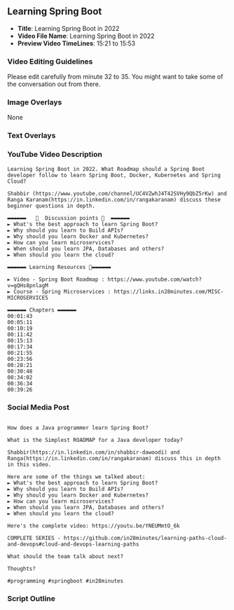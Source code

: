##  Learning Spring Boot

- **Title**: Learning Spring Boot in 2022
- **Video File Name**: Learning Spring Boot in 2022
- **Preview Video TimeLines**: 15:21 to 15:53

### Video Editing Guidelines

Please edit carefully from minute 32 to 35. You might want to take some of the conversation out from there.

### Image Overlays

None

### Text Overlays


### YouTube Video Description

```
Learning Spring Boot in 2022. What Roadmap should a Spring Boot developer follow to learn Spring Boot, Docker, Kubernetes and Spring Cloud?

Shabbir (https://www.youtube.com/channel/UC4VZwhJ4T42SVHy9QbZ5rKw) and Ranga Karanam(https://in.linkedin.com/in/rangakaranam) discuss these beginner questions in depth.

▬▬▬▬▬▬   💎  Discussion points 💎  ▬▬▬▬▬▬ 
► What's the best approach to learn Spring Boot?
► Why should you learn to Build APIs?
► Why should you learn Docker and Kubernetes?
► How can you learn microservices?
► When should you learn JPA, Databases and others?
► When should you learn the cloud?

▬▬▬▬▬▬ Learning Resources 🔗▬▬▬▬▬▬ 

► Video - Spring Boot Roadmap : https://www.youtube.com/watch?v=gQHs8pnlagM
► Course - Spring Microservices : https://links.in28minutes.com/MISC-MICROSERVICES

▬▬▬▬▬▬ Chapters ▬▬▬▬▬▬ 
00:01:43
00:05:11
00:10:19
00:11:42
00:15:13
00:17:34
00:21:55
00:23:56
00:28:21
00:30:48
00:34:02
00:36:34
00:39:26

```

### Social Media Post

```

How does a Java programmer learn Spring Boot?

What is the Simplest ROADMAP for a Java developer today?

Shabbir(https://in.linkedin.com/in/shabbir-dawoodi) and Ranga(https://in.linkedin.com/in/rangakaranam) discuss this in depth in this video.

Here are some of the things we talked about:
► What's the best approach to learn Spring Boot?
► Why should you learn to Build APIs?
► Why should you learn Docker and Kubernetes?
► How can you learn microservices?
► When should you learn JPA, Databases and others?
► When should you learn the cloud?

Here's the complete video: https://youtu.be/YNEUMmtO_6k

COMPLETE SERIES - https://github.com/in28minutes/learning-paths-cloud-and-devops#cloud-and-devops-learning-paths

What should the team talk about next? 

Thoughts?

#programming #springboot #in28minutes
```


### Script Outline

```
```